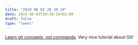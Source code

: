 ```yaml
---
title: "2019 06 03 20 39 18"
date: 2019-06-03T20:39:19+02:00
draft: false
type: "tweet"
---
```

[Learn git concepts, not commands](https://dev.to/unseenwizzard/learn-git-concepts-not-commands-4gjc). Very nice tutorial about Git!

